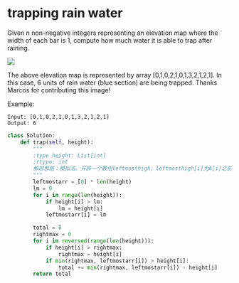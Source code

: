 # trapping rain water

Given n non-negative integers representing an elevation map where the width of each bar is 1, compute how much water it is able to trap after raining.

![](http://www.leetcode.com/static/images/problemset/rainwatertrap.png)

The above elevation map is represented by array [0,1,0,2,1,0,1,3,2,1,2,1]. In this case, 6 units of rain water (blue section) are being trapped. Thanks Marcos for contributing this image!

Example:
```
Input: [0,1,0,2,1,0,1,3,2,1,2,1]
Output: 6
```

```python
class Solution:
    def trap(self, height):
        """
        :type height: List[int]
        :rtype: int
        解题思路：模拟法。开辟一个数组leftmosthigh，leftmosthigh[i]为A[i]之前的最高的bar值，然后从后面开始遍历，用rightmax来记录从后向前遍历遇到的最大bar值，那么min(leftmosthigh[i], rightmax)-A[i]就是在第i个bar可以储存的水量。例如当i=9时，此时leftmosthigh[9]=3,而rightmax=2，则储水量为2-1=1，依次类推即可。这种方法还是很巧妙的。时间复杂度为O(N)。
        """
        leftmostarr = [0] * len(height)
        lm = 0
        for i in range(len(height)):
            if height[i] > lm:
                lm = height[i]
            leftmostarr[i] = lm

        total = 0
        rightmax = 0
        for i in reversed(range(len(height))):
            if height[i] > rightmax:
                rightmax = height[i]
            if min(rightmax, leftmostarr[i]) > height[i]:
                total += min(rightmax, leftmostarr[i]) - height[i]
        return total


```
